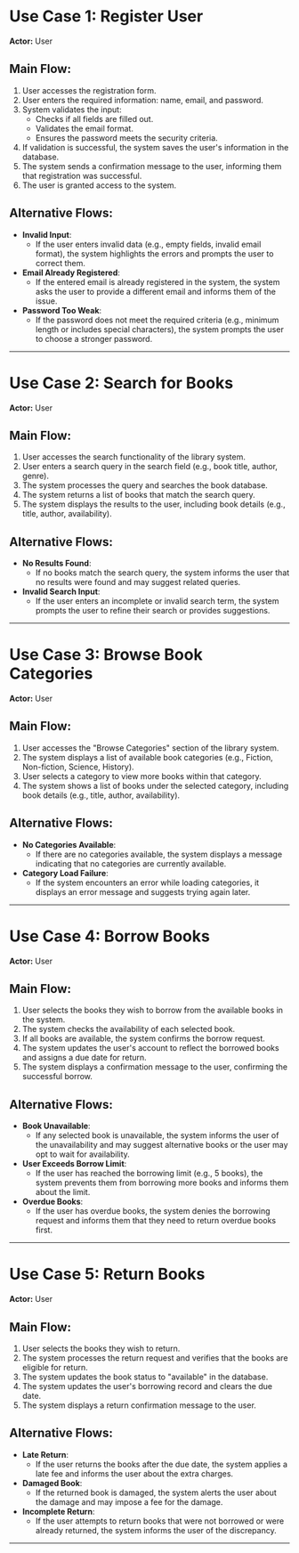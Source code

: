 # Use Case 1: Register User
**Actor:** User
## Main Flow:
1. User accesses the registration form.
2. User enters the required information: name, email, and password.
3. System validates the input:
    - Checks if all fields are filled out.
    - Validates the email format.
    - Ensures the password meets the security criteria.
4. If validation is successful, the system saves the user's information in the database.
5. The system sends a confirmation message to the user, informing them that registration was successful.
6. The user is granted access to the system.
## Alternative Flows:
- **Invalid Input**:
    - If the user enters invalid data (e.g., empty fields, invalid email format), the system highlights the errors and prompts the user to correct them.
- **Email Already Registered**:
    - If the entered email is already registered in the system, the system asks the user to provide a different email and informs them of the issue.
- **Password Too Weak**:
    - If the password does not meet the required criteria (e.g., minimum length or includes special characters), the system prompts the user to choose a stronger password.

-----------------------------------------------------------------------------------------------------------------------------------

# Use Case 2: Search for Books
**Actor:** User
## Main Flow:
1. User accesses the search functionality of the library system.
2. User enters a search query in the search field (e.g., book title, author, genre).
3. The system processes the query and searches the book database.
4. The system returns a list of books that match the search query.
5. The system displays the results to the user, including book details (e.g., title, author, availability).
## Alternative Flows:
- **No Results Found**:
    - If no books match the search query, the system informs the user that no results were found and may suggest related queries.
- **Invalid Search Input**:
    - If the user enters an incomplete or invalid search term, the system prompts the user to refine their search or provides suggestions.
  
----------------------------------------------------------------------------------------------------------------------------------------

# Use Case 3: Browse Book Categories
**Actor:** User
## Main Flow:
1. User accesses the "Browse Categories" section of the library system.
2. The system displays a list of available book categories (e.g., Fiction, Non-fiction, Science, History).
3. User selects a category to view more books within that category.
4. The system shows a list of books under the selected category, including book details (e.g., title, author, availability).
## Alternative Flows:
- **No Categories Available**:
    - If there are no categories available, the system displays a message indicating that no categories are currently available.
- **Category Load Failure**:
    - If the system encounters an error while loading categories, it displays an error message and suggests trying again later.
  
--------------------------------------------------------------------------------------------------------------------------------------

# Use Case 4: Borrow Books
**Actor:** User
## Main Flow:
1. User selects the books they wish to borrow from the available books in the system.
2. The system checks the availability of each selected book.
3. If all books are available, the system confirms the borrow request.
4. The system updates the user's account to reflect the borrowed books and assigns a due date for return.
5. The system displays a confirmation message to the user, confirming the successful borrow.
## Alternative Flows:
- **Book Unavailable**:
    - If any selected book is unavailable, the system informs the user of the unavailability and may suggest alternative books or the user may opt to wait for availability.
- **User Exceeds Borrow Limit**:
    - If the user has reached the borrowing limit (e.g., 5 books), the system prevents them from borrowing more books and informs them about the limit.
- **Overdue Books**:
    - If the user has overdue books, the system denies the borrowing request and informs them that they need to return overdue books first.

----------------------------------------------------------------------------------------------------------------------------------------

# Use Case 5: Return Books
**Actor:** User
## Main Flow:
1. User selects the books they wish to return.
2. The system processes the return request and verifies that the books are eligible for return.
3. The system updates the book status to "available" in the database.
4. The system updates the user's borrowing record and clears the due date.
5. The system displays a return confirmation message to the user.
## Alternative Flows:
- **Late Return**:
    - If the user returns the books after the due date, the system applies a late fee and informs the user about the extra charges.
- **Damaged Book**:
    - If the returned book is damaged, the system alerts the user about the damage and may impose a fee for the damage.
- **Incomplete Return**:
    - If the user attempts to return books that were not borrowed or were already returned, the system informs the user of the discrepancy.

------------------------------------------------------------------------------------------------------------------------------------------

